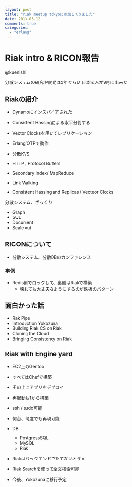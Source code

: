 ```yaml
---
layout: post
title: "riak meetup tokyoに参加してきました"
date: 2013-03-12
comments: true
categories:
  - "erlang"
---
```


# Riak intro & RICON報告

@kuenishi

分散システムの研究や開発は5年ぐらい
日本法人が9月に出来た

## Riakの紹介

* Dynamoにインスパイアされた
* Consistent Hassingによる水平分割する
* Vector Clocksを用いてレプリケーション
* Erlang/OTPで動作
* 分散KVS

* HTTP / Protocol Buffers
* Secondary Index/ MapReduce
* Link Walking
* Consistent Hassing and Replicas / Vecteor Clocks

分散システム、ざっくり

* Graph
* SQL
* Document
* Scale out

## RICONについて

* 分散システム、分散DBのカンファレンス

### 事例

* Redis側でロックして、裏側はRiakで構築
  * 壊れても大丈夫なようにするのが鉄板のパターン

## 面白かった話

* Rak Pipe
* Introduction Yokozuna
* Building Riak CS on Riak
* Cloning the Cloud
* Bringing Consistency on Riak

## Riak with Engine yard

* EC2上のGentoo
* すべてはChefで構築
* その上にアプリをデプロイ
* 再起動も1から構築
* ssh / sudo可能
* 何台、何度でも再現可能

* DB
  * PostgressSQL
  * MySQL
  * Riak

* Riakはバックエンドでたてないとダメ
* Riak Searchを使って全文検索可能
* 今後、Yokozunaに移行予定
